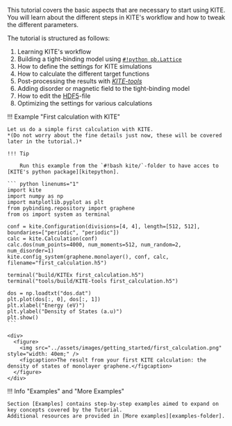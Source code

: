This tutorial covers the basic aspects that are necessary to start using KITE.
You will learn about the different steps in KITE's workflow and how to tweak the different parameters.

The tutorial is structured as follows:

1. Learning KITE's workflow
2. Building a tight-binding model using [`#!python pb.Lattice`][lattice]
3. How to define the settings for KITE simulations
4. How to calculate the different target functions 
5. Post-processing the results with [*KITE-tools*][kitetools]
6. Adding disorder or magnetic field to the tight-binding model
7. How to edit the [HDF5]-file
8. Optimizing the settings for various calculations

!!! Example "First calculation with KITE"
    
    Let us do a simple first calculation with KITE.
    *(Do not worry about the fine details just now, these will be covered later in the tutorial.)*

    !!! Tip
    
        Run this example from the `#!bash kite/`-folder to have acces to [KITE's python package][kitepython].

    ``` python linenums="1"
    import kite
    import numpy as np
    import matplotlib.pyplot as plt 
    from pybinding.repository import graphene
    from os import system as terminal

    conf = kite.Configuration(divisions=[4, 4], length=[512, 512], boundaries=["periodic", "periodic"])
    calc = kite.Calculation(conf)
    calc.dos(num_points=4000, num_moments=512, num_random=2, num_disorder=1)
    kite.config_system(graphene.monolayer(), conf, calc, filename="first_calculation.h5")

    terminal("build/KITEx first_calculation.h5")
    terminal("tools/build/KITE-tools first_calculation.h5")

    dos = np.loadtxt("dos.dat")
    plt.plot(dos[:, 0], dos[:, 1])
    plt.xlabel("Energy (eV)")
    plt.ylabel("Density of States (a.u)")
    plt.show()
    ```
  
    <div>
      <figure>
        <img src="../assets/images/getting_started/first_calculation.png" style="width: 40em;" />
        <figcaption>The result from your first KITE calculation: the density of states of monolayer graphene.</figcaption>
      </figure>
    </div>



!!! Info "Examples" and "More Examples"
    
    Section [Examples] contains step-by-step examples aimed to expand on key concepts covered by the Tutorial.
    Additional resources are provided in [More examples][examples-folder].


[HDF5]: https://www.hdfgroup.org
[pybinding]: https://docs.pybinding.site/en/stable
[lattice]: https://docs.pybinding.site/en/stable/_api/pybinding.Lattice.html
[documentation]: ../documentation/index.md
[tightbinding]: ../documentation/tight_binding.md

[lattice-tutorial]: tb_model.md

[kitepython]: ../api/kite.md
[kitex]: ../api/kitex.md
[kitetools]: ../api/kite-tools.md

[calculation]: calculation.md.md
[disorder]: disorder.md
[Examples]: examples/graphene.md

[configuration]: ../api/kite.md#configuration
[configuration-divisions]: ../api/kite.md#configuration-divisions
[configuration-length]: ../api/kite.md#configuration-length
[configuration-boundaries]: ../api/kite.md#configuration-boundaries
[configuration-is_complex]: ../api/kite.md#configuration-is_complex
[configuration-precision]: ../api/kite.md#configuration-precision
[configuration-spectrum_range]: ../api/kite.md#configuration-spectrum_range
[configuration-angles]: ../api/kite.md#configuration-angles
[configuration-custom_local]: ../api/kite.md#configuration-custom_local
[configuration-custom_local_print]: ../api/kite.md#configuration-custom_local_print
[calculation]: ../api/kite.md#calculation

[examples-folder]: more_examples/additional_examples.md

